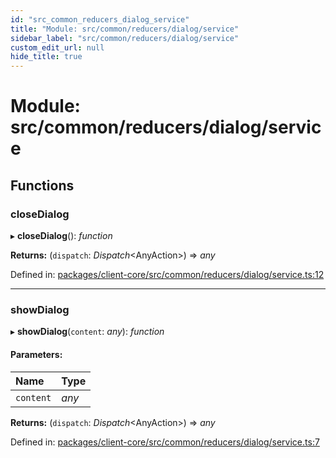 ```yaml
---
id: "src_common_reducers_dialog_service"
title: "Module: src/common/reducers/dialog/service"
sidebar_label: "src/common/reducers/dialog/service"
custom_edit_url: null
hide_title: true
---
```


# Module: src/common/reducers/dialog/service

## Functions

### closeDialog

▸ **closeDialog**(): *function*

**Returns:** (`dispatch`: *Dispatch*<AnyAction\>) => *any*

Defined in: [packages/client-core/src/common/reducers/dialog/service.ts:12](https://github.com/xr3ngine/xr3ngine/blob/2d83606b6/packages/client-core/src/common/reducers/dialog/service.ts#L12)

___

### showDialog

▸ **showDialog**(`content`: *any*): *function*

#### Parameters:

| Name | Type |
| :------ | :------ |
| `content` | *any* |

**Returns:** (`dispatch`: *Dispatch*<AnyAction\>) => *any*

Defined in: [packages/client-core/src/common/reducers/dialog/service.ts:7](https://github.com/xr3ngine/xr3ngine/blob/2d83606b6/packages/client-core/src/common/reducers/dialog/service.ts#L7)
